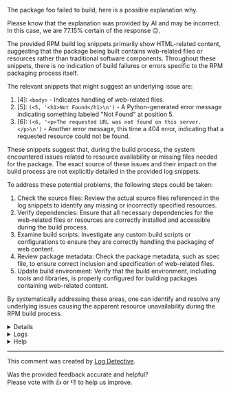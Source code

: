 The package foo failed to build, here is a possible explanation why.

Please know that the explanation was provided by AI and may be incorrect.
In this case, we are 77.15% certain of the response :neutral_face:.

The provided RPM build log snippets primarily show HTML-related content, suggesting that the package being built contains web-related files or resources rather than traditional software components. Throughout these snippets, there is no indication of build failures or errors specific to the RPM packaging process itself.

The relevant snippets that might suggest an underlying issue are:

1. [4]: `<body>` - Indicates handling of web-related files.
2. [5]: `(<5, '<h1>Not Found</h1>\n')` - A Python-generated error message indicating something labeled "Not Found" at position 5.
3. [6]: `(<6, '<p>The requested URL was not found on this server.</p>\n')` - Another error message, this time a 404 error, indicating that a requested resource could not be found.

These snippets suggest that, during the build process, the system encountered issues related to resource availability or missing files needed for the package. The exact source of these issues and their impact on the build process are not explicitly detailed in the provided log snippets.

To address these potential problems, the following steps could be taken:

1. Check the source files: Review the actual source files referenced in the log snippets to identify any missing or incorrectly specified resources.
2. Verify dependencies: Ensure that all necessary dependencies for the web-related files or resources are correctly installed and accessible during the build process.
3. Examine build scripts: Investigate any custom build scripts or configurations to ensure they are correctly handling the packaging of web content.
4. Review package metadata: Check the package metadata, such as spec file, to ensure correct inclusion and specification of web-related files.
5. Update build environment: Verify that the build environment, including tools and libraries, is properly configured for building packages containing web-related content.

By systematically addressing these areas, one can identify and resolve any underlying issues causing the apparent resource unavailability during the RPM build process.

<details>
<ul>

<li>
<b>Line 0:</b> <code><!DOCTYPE HTML PUBLIC "-//IETF//DTD HTML 2.0//EN">
</code>
The provided RPM build log snippet is a small portion of an HTML document, specifically the doctype declaration. It indicates that the document is an HTML 2.0 document, which is an outdated version of the HTML specification. This snippet does not provide any information about the RPM build process itself, such as success or failure, dependencies, or other build-related details.
</li>

<li>
<b>Line 2:</b> <code><html><head>
</code>
The provided RPM build log snippet is a portion of the output from an RPM (Red Hat Package Manager) package building process. It displays a section of an HTML document, specifically the beginning of a head section. The content shown includes the opening tags '<html>' and '<head>', indicating the start of an HTML document and its header, respectively. This snippet does not contain any build errors or warnings, as it merely displays a portion of the generated HTML output.
</li>

<li>
<b>Line 3:</b> <code><title>404 Not Found</title>
</code>
The provided RPM build log snippet is a line of text indicating an HTML title tag for a 404 Not Found error page. It suggests that the system encountered a 404 error, which means the requested resource could not be found. This information is typically found within an HTTP response, not an RPM build log. It seems out of context for a typical RPM build process.
</li>

<li>
<b>Line 4:</b> <code></head><body>
</code>
This log snippet is a portion of an RPM build process output, indicating a line related to HTML content. Specifically, it shows the closing tag for the head section ('</head>') and the opening tag for the body section ('<body>\n'), suggesting the build process is handling web-related files or resources. The line number (4) might be useful for tracing the build process context, but it does not provide explicit details about the build's success or failure.
</li>

<li>
<b>Line 5:</b> <code><h1>Not Found</h1>
</code>
The provided RPM build log snippet contains a single line of text: "(5, '<h1>Not Found</h1>\n')". This appears to be a Python-generated error message or log entry, given the use of parentheses and quotes. It indicates an occurrence at index 5, accompanied by an HTML heading tag '<h1>Not Found</h1>'. The '\n' denotes a newline character. This snippet does not provide context on the source file, error type, or resolution steps. It's merely an indication that something labeled "Not Found" was encountered at position 5 in a sequence or data structure.
</li>

<li>
<b>Line 6:</b> <code><p>The requested URL was not found on this server.</p>
</code>
The provided RPM build log snippet is a string containing an HTML error message, specifically a 404 error. This indicates that the requested resource (URL) was not found on the server. The snippet is enclosed in parentheses, with the first element (6) presumably representing a line number or context, followed by the error message within angled brackets. The error message itself consists of a paragraph tag (<p>) with the text "The requested URL was not found on this server." and a newline character (\n). This suggests the build process attempted to access a resource that does not exist, causing the error.
</li>

<li>
<b>Line 7:</b> <code></body></html>
</code>
This RPM build log snippet indicates the end of an HTML file, specifically the closing tags for 'body' and 'html' elements, followed by a newline character. It signifies the completion of the HTML content within a package being built by RPM, in this case, likely a web page or documentation. The exact nature of the package or context of this snippet is not provided.
</li>

</ul>
</details>

<details>
  <summary>Logs</summary>
  <p>
    Log Detective analyzed the following logs files to provide an explanation:
  </p>

  <ul>
    <li><a href="https://kojipkgs.fedoraproject.org/work/tasks/6631/132076631/root.log">https://kojipkgs.fedoraproject.org/work/tasks/6631/132076631/root.log</a></li>
  </ul>

  <p>
    Additional logs are available from:
    <ul>
    <li><a href="https://gitlab.foobar.baz//-/jobs/1/artifacts/download">artifacts.zip</a></li>
  </ul>
  </p>

  <p>
    Please know that these log files are automatically removed after some
    time, so you might need a backup.
  </p>
</details>

<details>
  <summary>Help</summary>
  <p>Don't hesitate to reach out.</p>

  <ul>
    <li><a href="https://github.com/fedora-copr/logdetective">Upstream</a></li>
    <li><a href="https://github.com/fedora-copr/logdetective/issues">Issue tracker</a></li>
    <li><a href="https://redhat.enterprise.slack.com/archives/C06DWNVKKDE">Slack</a></li>
    <li><a href="https://log-detective.com/documentation">Documentation</a></li>
  </ul>
</details>


---
This comment was created by [Log Detective][log-detective].

Was the provided feedback accurate and helpful? <br>Please vote with :thumbsup:
or :thumbsdown: to help us improve.<br>



[log-detective]: https://log-detective.com/
[contact]: https://github.com/fedora-copr